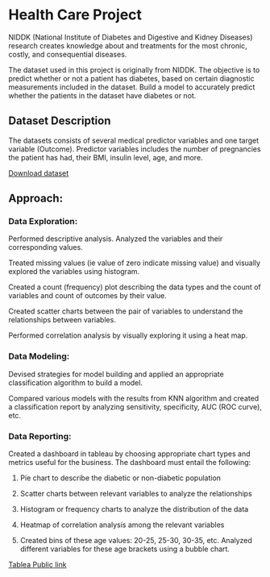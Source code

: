 # Health Care Project
NIDDK (National Institute of Diabetes and Digestive and Kidney Diseases) research creates knowledge about and treatments for the most chronic, costly, and consequential diseases.

The dataset used in this project is originally from NIDDK. The objective is to predict whether or not a patient has diabetes, based on certain diagnostic measurements included in the dataset.
Build a model to accurately predict whether the patients in the dataset have diabetes or not.

## Dataset Description
The datasets consists of several medical predictor variables and one target variable (Outcome). Predictor variables includes the number of pregnancies the patient has had, their BMI, insulin level, age, and more.

[Download dataset](https://github.com/Simplilearn-Edu/Data-Science-Capstone-Projects/blob/master/health%20care%20diabetes.csv)
## Approach:
### Data Exploration:
Performed descriptive analysis. Analyzed the variables and their corresponding values. 

Treated missing values (ie value of zero indicate missing value) and visually explored the variables using histogram.

Created a count (frequency) plot describing the data types and the count of variables and count of outcomes by their value.

Created scatter charts between the pair of variables to understand the relationships between variables.

Performed correlation analysis by visually exploring it using a heat map.
### Data Modeling:
Devised strategies for model building and applied an appropriate classification algorithm to build a model.

Compared various models with the results from KNN algorithm and created a classification report by analyzing sensitivity, specificity, AUC (ROC curve), etc.

### Data Reporting:
Created a dashboard in tableau by choosing appropriate chart types and metrics useful for the business. The dashboard must entail the following:

1. Pie chart to describe the diabetic or non-diabetic population

2. Scatter charts between relevant variables to analyze the relationships

3. Histogram or frequency charts to analyze the distribution of the data

4. Heatmap of correlation analysis among the relevant variables

5. Created bins of these age values: 20-25, 25-30, 30-35, etc. Analyzed different variables for these age brackets using a bubble chart.

[Tablea Public link](https://public.tableau.com/views/Project_17019715492800/Sheet22?:language=en-US&:display_count=n&:origin=viz_share_link)
